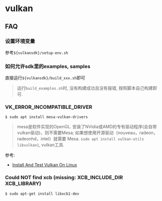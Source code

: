 # vulkan

## FAQ
### 设置环境变量
参考`${vulkansdk}/setup-env.sh`

### 如何允许sdk里的examples, samples
直接运行`${vulkansdk}/build_xxx.sh`即可

> 运行`build_examples.sh`时, 没有构建成功且没有报错, 按照脚本自己构建即可.

### VK_ERROR_INCOMPATIBLE_DRIVER
```
$ sudo apt install mesa-vulkan-drivers
```

> mesa是软件实现的OpenGL. 安装了NVidia或AMD的专有驱动程序(会自带vulkan驱动)，则不需要Mesa; 如果想使用开源驱动（nouveau，radeon，radeonhd，intel）就需要 Mesa.
> `sudo apt install vulkan-utils libvulkan1`, vulkan工具.

参考:
- [Install And Test Vulkan On Linux](https://linuxconfig.org/install-and-test-vulkan-on-linux)

### Could NOT find xcb (missing: XCB_INCLUDE_DIR XCB_LIBRARY)
```
$ sudo apt-get install libxcb1-dev
```